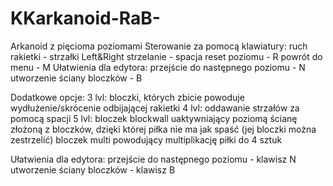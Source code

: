 # KKarkanoid-RaB-
Arkanoid z pięcioma poziomami
Sterowanie za pomocą klawiatury:
  ruch rakietki - strzałki Left&Right
  strzelanie - spacja
  reset poziomu - R
  powrót do menu - M
  Ułatwienia dla edytora:
  przejście do następnego poziomu - N
  utworzenie ściany bloczków - B
  
Dodatkowe opcje:
  3 lvl: bloczki, których zbicie powoduje wydłużenie/skrócenie odbijającej rakietki
  4 lvl: oddawanie strzałów za pomocą spacji
  5 lvl: bloczek blockwall uaktywniający poziomą ścianę złożoną z bloczków, dzięki której piłka nie ma jak spaść (jej bloczki można zestrzelić)
         bloczek multi powodujący multiplikację piłki do 4 sztuk
         
Ułatwienia dla edytora:
  przejście do następnego poziomu - klawisz N
  utworzenie ściany bloczków - klawisz B
